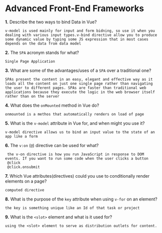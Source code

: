 # Advanced Front-End Frameworks


**1.** Describe the two ways to bind Data in Vue?
<!-- enter you answer in the space below -->
```
v-model is used mainly for input and form bidning, so use it when you dealing with various input types.v-bind directive allow you to produce some dynamic value by typing some JS expression that in most cases depends on the data from data model

```

**2.** The `SPA` acronym stands for what?
<!-- enter you answer in the space below -->
```
Single Page Application

```
**3.** What are some of the advantages/uses of a `SPA` over a traditional one?
<!-- enter you answer in the space below -->
```
SPAs present the content in an easy, elegant and effective way as it loads all the content on just one single page rather than navigating the user to different pages. SPAs are faster than traditional web applications because they execute the logic in the web browser itself rather than on the server
```
**4.** What does the `onMounted` method in Vue do?
<!-- enter you answer in the space below -->
```
onmounted is a methos that automatically renders on load of page
```
**5.** What is the `v-model` attribute in Vue for, and when might you use it?
<!-- enter you answer in the space below -->
```
v-model directive allows us to bind an input value to the state of an app like a form 
```
**6.** The `v:on` (`@`) directive can be used for what?
<!-- enter you answer in the space below -->
```
 the v-on directive is how you run JavaScript in response to DOM events. If you want to run some code when the user clicks a button
 @click
 @click.onsubmit
```
**7.** Which Vue attributes(directives) could you use to conditionally render elements on a page?
<!-- enter you answer in the space below -->
```
computed directive
```
**8.** What is the purpose of the `key` attribute when using `v-for` on an element?
<!-- enter you answer in the space below -->
```
the key is something unique like an Id of that task or project
```
**9.** What is the `<slot>` element and what is it used for?
<!-- enter you answer in the space below -->
```
using the <slot> element to serve as distribution outlets for content.
```